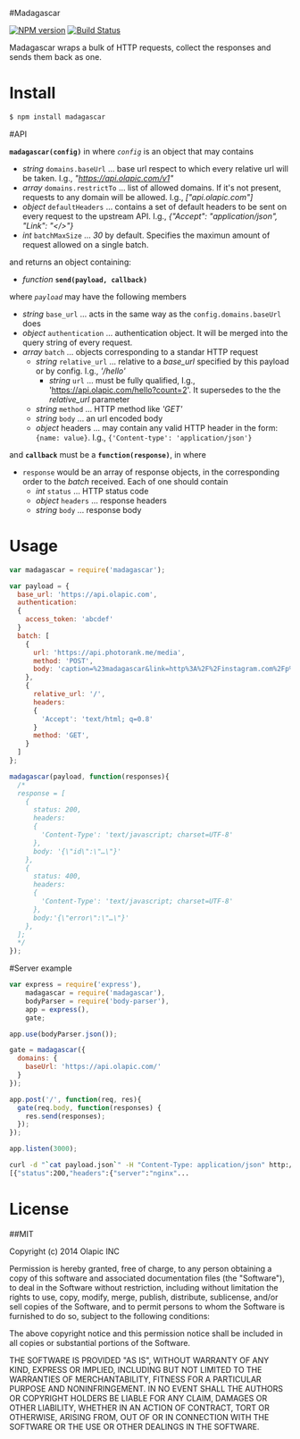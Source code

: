 #Madagascar

[![NPM version](https://badge.fury.io/js/madagascar.svg)](http://badge.fury.io/js/madagascar)
[![Build Status](https://travis-ci.org/Olapic/madagascar.svg?branch=master)](https://travis-ci.org/Olapic/madagascar)

Madagascar wraps a bulk of HTTP requests, collect the responses and sends them back as one.

# Install

```sh
$ npm install madagascar
```
#API

**`madagascar(config)`** in where *`config`* is an object that may contains

- *string* `domains.baseUrl` … base url respect to which every relative url will be taken. I.g., *"https://api.olapic.com/v1"*
- *array* `domains.restrictTo` … list of allowed domains. If it's not present, requests to any domain will be allowed. I.g., *["api.olapic.com"]*
- *object* `defaultHeaders` … contains a set of default headers to be sent on every request to the upstream API. I.g., *{"Accept": "application/json", "Link": "&lt;/&gt;"}*
- *int* `batchMaxSize` … *30* by default. Specifies the maximun amount of request allowed on a single batch.

and returns an object containing:

- *function* **`send(payload, callback)`**

where *`payload`* may have the following members

- *string* `base_url` … acts in the same way as the `config.domains.baseUrl` does
- *object* `authentication` … authentication object. It will be merged into the query string of every request.
- *array* `batch` … objects corresponding to a standar HTTP request
  - *string* `relative_url` … relative to a *base_url* specified by this payload or by config. I.g., *'/hello'*
	- *string* `url` … must be fully qualified, I.g., 'https://api.olapic.com/hello?count=2'. It supersedes to the the *relative_url* parameter
  - *string* `method` … HTTP method like *'GET'*
  - *string* `body` … an url encoded body
  - *object* headers … may contain any valid HTTP header in the form: `{name: value}`. I.g., `{'Content-type': 'application/json'}`

and **`callback`** must be a **`function(response)`**, in where

 - `response` would be an array of response objects, in the corresponding order to the *batch* received. Each of one should contain
	- *int* `status` … HTTP status code
	- *object* `headers` … response headers
	- *string* `body` … response body

# Usage

```js
var madagascar = require('madagascar');

var payload = {
  base_url: 'https://api.olapic.com',
  authentication:
  {
    access_token: 'abcdef'
  }
  batch: [
    {
      url: 'https://api.photorank.me/media',
      method: 'POST',
      body: 'caption=%23madagascar&link=http%3A%2F%2Finstagram.com%2Fp%2FqMN-RWKc9U',
    },
    {
      relative_url: '/',
      headers:
      {
        'Accept': 'text/html; q=0.8'
      }
      method: 'GET',
    }
  ]
};

madagascar(payload, function(responses){
  /*
  response = [
    {
      status: 200,
      headers:
      {
        'Content-Type': 'text/javascript; charset=UTF-8'
      },
      body: '{\"id\":\"…\"}'
    },
    {
      status: 400,
      headers:
      {
        'Content-Type': 'text/javascript; charset=UTF-8'
      },
      body:'{\"error\":\"…\"}'
    },
  ];
  */
});

```

#Server example


```js
var express = require('express'),
    madagascar = require('madagascar'),
    bodyParser = require('body-parser'),
    app = express(),
    gate;

app.use(bodyParser.json());

gate = madagascar({
  domains: {
    baseUrl: 'https://api.olapic.com/'
  }
});

app.post('/', function(req, res){
  gate(req.body, function(responses) {
    res.send(responses);
  });
});

app.listen(3000);

```

```sh
curl -d "`cat payload.json`" -H "Content-Type: application/json" http://localhost:3000/
[{"status":200,"headers":{"server":"nginx"...
```

# License

##MIT

Copyright (c) 2014 Olapic INC

Permission is hereby granted, free of charge, to any person
obtaining a copy of this software and associated documentation
files (the "Software"), to deal in the Software without
restriction, including without limitation the rights to use,
copy, modify, merge, publish, distribute, sublicense, and/or sell
copies of the Software, and to permit persons to whom the
Software is furnished to do so, subject to the following
conditions:

The above copyright notice and this permission notice shall be
included in all copies or substantial portions of the Software.

THE SOFTWARE IS PROVIDED "AS IS", WITHOUT WARRANTY OF ANY KIND,
EXPRESS OR IMPLIED, INCLUDING BUT NOT LIMITED TO THE WARRANTIES
OF MERCHANTABILITY, FITNESS FOR A PARTICULAR PURPOSE AND
NONINFRINGEMENT. IN NO EVENT SHALL THE AUTHORS OR COPYRIGHT
HOLDERS BE LIABLE FOR ANY CLAIM, DAMAGES OR OTHER LIABILITY,
WHETHER IN AN ACTION OF CONTRACT, TORT OR OTHERWISE, ARISING
FROM, OUT OF OR IN CONNECTION WITH THE SOFTWARE OR THE USE OR
OTHER DEALINGS IN THE SOFTWARE.
